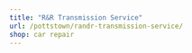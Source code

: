 ```yaml
---
title: "R&R Transmission Service"
url: /pottstown/randr-transmission-service/
shop: car repair
---
```

